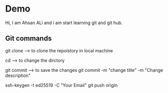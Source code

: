 # Demo 
 Hi, I am Ahsan ALi and i am start learning git and git hub.
 
## Git commands

git clone <key> --> to clone the repoistory in local machine 

cd --> to change the dirctory

git commit --> to save the changes
git commit -m "change title" -m "Change description"

ssh-keygen -t ed25519 -C "Your Email"
git push origin


